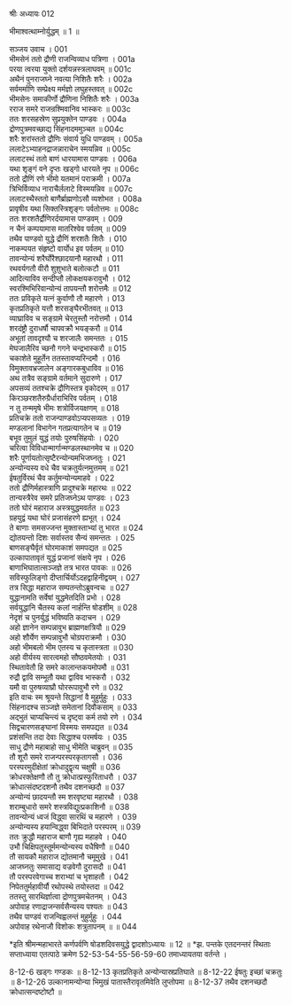 श्रीः
अध्यायः 012

भीमाश्वत्थाम्नोर्युद्धम् ॥ 1 ॥

सञ्जय उवाच ।	001  
भीमसेनं ततो द्रौणी राजन्विव्याध पत्रिणा ।	001a  
परया त्वरया युक्तो दर्शयन्नस्त्रलाघवम् ॥	001c  
अथैनं पुनराजघ्ने नवत्या निशितैः शरैः ।	002a  
सर्वमर्माणि सम्प्रेक्ष्य मर्मज्ञो लघुहस्तवत् ॥	002c  
भीमसेनः समाकीर्णो द्रौणिना निशितैः शरैः ।	003a  
रराज समरे राजन्रश्मिवानिव भास्करः ॥	003c  
ततः शरसहस्रेण सुप्रयुक्तेन पाण्डवः ।	004a  
द्रोणपुत्रमवच्छाद्य सिंहनादममुञ्चत ॥	004c  
शरैः शरांस्ततो द्रौणिः संवार्य युधि पाण्डवम् ।	005a  
ललाटेऽभ्याहनद्राजन्नाराचेन स्मयन्निव ॥	005c  
ललाटस्थं ततो बाणं धारयामास पाण्डवः ।	006a  
यथा शृङ्गं वने दृप्तः खड्गो धारयते नृप ॥	006c  
ततो द्रौणिं रणे भीमो यतमानं पराक्रमी ।	007a  
त्रिभिर्विव्याध नाराचैर्ललाटे विस्मयन्निव ॥	007c  
ललाटस्थैस्ततो बाणैर्ब्राह्मणोऽसौ व्यशोभत ।	008a  
प्रावृषीव यथा सिक्तस्त्रिशृङ्गः पर्वतोत्तमः ॥	008c  
ततः शरशतैर्द्रौणिरर्दयामास पाण्डवम् ।	009  
न चैनं कम्पयामास मातरिश्वेव पर्वतम् ॥	009  
तथैव पाण्डवो युद्धे द्रौणिं शरशतैः शितैः ।	010  
नाकम्पयत संहृष्टो वार्योध इव पर्वतम् ॥	010  
तावन्योन्यं शरैर्घोरैश्छादयानौ महारथौ ।	011  
रथवर्यगतौ वीरौ शुशुभाते बलोत्कटौ ॥	011  
आदित्याविव सन्दीप्तौ लोकक्षयकरावुभौ ।	012  
स्वरश्मिभिरिवान्योन्यं तापयन्तौ शरोत्तमैः ॥	012  
ततः प्रविकृते यत्नं कुर्वाणौ तौ महारणे ।	013  
कृतप्रतिकृते यत्तौ शरसङ्घैरभीतवत् ॥	013  
व्याघ्राविव च सङ्ग्रामे चेरतुस्तौ नरोत्तमौ ।	014  
शरदंष्ट्रौ दुराधर्षौ चापवक्रौ भयङ्करौ ॥	014  
अभूतां तावदृश्यौ च शरजालैः समन्ततः ।	015  
मेघजालैरिव च्छनौ गगने चन्द्रभास्करौ ॥	015  
चकाशेते मुहूर्तेन ततस्तावप्यरिन्दमौ ।	016  
विमुक्तावभ्रजालेन अङ्गारकबुधाविव ॥	016  
अथ तत्रैव सङ्ग्रामे वर्तमाने सुदारुणे ।	017  
अपसव्यं ततश्चक्रे द्रौणिस्तत्र वृकोदरम् ॥	017  
किरञ्छरशतैरुग्रैर्धाराभिरिव पर्वतम् ।	018  
न तु तन्ममृषे भीमः शत्रोर्विजयक्षणम् ॥	018  
प्रतिचक्रे ततो राजन्पाण्डवोऽप्यपसव्यतः ।	019  
मण्डलानां विभागेन गतप्रत्यागतेन च ॥	019  
बभूव तुमुलं युद्धं तयोः पुरुषसिंहयोः ।	020  
चरित्वा विविधान्मार्गान्मण्डलस्थानमेव च ॥	020  
शरैः पूर्णायतोत्सृष्टैरन्योन्यमभिजघ्नतुः ।	021  
अन्योन्यस्य वधे चैव चक्रतुर्यत्नमुत्तमम् ॥	021  
ईषतुर्विरथं चैव कर्तुमन्योन्यमाहवे ।	022  
ततो द्रौणिर्महास्त्राणि प्रादुश्चक्रे महारथः ॥	022  
तान्यस्त्रैरेव समरे प्रतिजघ्नेऽथ पाण्डवः ।	023  
ततो घोरं महाराज अस्त्रयुद्धमवर्तत ॥	023  
ग्रहयुद्वं यथा घोरं प्रजासंहरणे ह्यभूत् ।	024  
ते बाणाः समसज्जन्त मुक्तास्ताभ्यां तु भारत ॥	024  
द्योतयन्तो दिशः सर्वास्तव सैन्यं समन्ततः ।	025  
बाणसङ्घैर्वृतं घोरमाकाशं समपद्यत ॥	025  
उल्कापातावृतं युद्धं प्रजानां संक्षये नृप ।	026  
बाणाभिघातात्सञ्जज्ञे तत्र भारत पावकः ॥	026  
सविस्फुलिङ्गो दीप्तार्चिर्योऽदहद्वाहिनीद्वयम् ।	027  
तत्र सिद्धा महाराज सम्पतन्तोऽब्रुवन्वचः ॥	027  
युद्धानामति सर्वेषां युद्धमेतदिति प्रभो ।	028  
सर्वयुद्धानि चैतस्य कलां नार्हन्ति षोडशीम् ॥	028  
नेदृशं च पुनर्युद्धं भविष्यति कदाचन ।	029  
अहो ज्ञानेन सम्पन्नावुभ ब्राह्मणक्षत्रियौ ॥	029  
अहो शौर्येण सम्पन्नावुभौ चोग्रपराक्रमौ ।	030  
अहो भीमबलो भीम एतस्य च कृतास्त्रता ॥	030  
अहो वीर्यस्य सारत्वमहो सौष्ठवमेतयोः ।	031  
स्थितावेतौ हि समरे कालान्तकयमोपमौ ॥	031  
रुद्रौ द्वावि सम्भूतौ यथा द्वाविव भास्करौ ।	032  
यमौ वा पुरुषव्याघ्रौ घोररूपावुभौ रणे ॥	032  
इति वाचः स्म श्रूयन्ते सिद्धानां वै मुहुर्मुहुः ।	033  
सिंहनादश्च सञ्जज्ञे समेतानां दिवौकसाम् ॥	033  
अद्भुतं चाप्यचिन्त्यं च दृष्ट्वा कर्म तयो रणे ।	034  
सिद्वचारणसङ्घानां विस्मयः समपद्यत ॥	034  
प्रशंसन्ति तदा देवाः सिद्धाश्च परमर्षयः ।	035  
साधु द्रौणे महाबाहो साधु भीमेति चाब्रुवन् ॥	035  
तौ शूरौ समरे राजन्परस्परकृतागसौ ।	036  
परस्परमुदीक्षेतां क्रोधादुद्वृत्य चक्षुषी ॥	036  
क्रोधरक्तेक्षणौ तौ तु क्रोधात्प्रस्फुरिताधरौ ।	037  
क्रोधात्संदष्टदशनौ तथैव दशनच्छदौ ॥	037  
अन्योन्यं छादयन्तौ स्म शरवृष्ट्या महारथौ ।	038  
शराम्बुधारो समरे शस्त्रविद्युत्प्रकाशिनौ ॥	038  
तावन्योन्यं ध्वजं विद्ध्वा सारथिं च महारणे ।	039  
अन्योन्यस्य हयान्विद्ध्वा बिभिदाते परस्परम् ॥	039  
ततः क्रुद्धौ महाराज बाणौ गृह्य महाहवे ।	040  
उभौ चिक्षिपतुस्तूर्ममन्योन्यस्य वधैषिणौ ॥	040  
तौ सायकौ महाराज द्योतमानौ चमूमुखे ।	041  
आजघ्नतुः समासाद्य वज्रवेगौ दुरासदौ ॥	041  
तौ परस्परवेगाच्च शराभ्यां च भृशाहतौ ।	042  
निपेततुर्महावीर्यौ रथोपस्थे तयोस्तदा ॥	042  
ततस्तु सारथिर्ज्ञात्वा द्रोणपुत्रमचेतनम् ।	043  
अपोवाह रणाद्राजन्सर्वसैन्यस्य पश्यतः ॥	043  
तथैव पाण्डवं राजन्विह्वलन्तं मुहुर्मुहुः ।	044  
अपोवाह रथेनाजौ विशोकः शत्रुतापनम् ॥ ॥	044  
 
*इति श्रीमन्महाभारते कर्णपर्वणि षोडशदिवसयुद्धे द्वादशोऽध्यायः ॥ 12 ॥
*झ. पन्तके एतदनन्तरं स्थिताः सप्ताध्याया एतत्पाठे क्रमेण 52-53-54-55-56-59-60 तमाध्यायतया वर्तन्ते ।

8-12-6 खड्गः गण्डकः ॥ 8-12-13 कृतप्रतिकृते अन्योन्यास्रप्रतिघाते ॥ 8-12-22 ईषतुः इच्छां चक्रतुः ॥ 8-12-26 उल्कानामन्योन्या भिमुखं पातास्तैरावृतमिवेति लुप्तोपमा ॥ 8-12-37 तथैव दशनच्छदौ क्रोधात्सन्दष्टोष्टौ ॥
